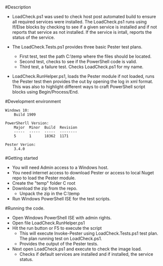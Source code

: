 #Description

- LoadCheck.ps1 was used to check host post automated build to ensure all required services were installed. The LoadCheck.ps1 runs using If/Else blocks by checking to see if a given service is installed and if not reports that service as not installed. If the service is intall, reports the status of the service. 

- The LoadCheck.Tests.ps1 provides three basic Pester test plans. 
    - First test, test the path C:\temp where the files should be located. 
    - Second test, checks to see if the PowerShell code is valid. 
    - Third test, a failure test. Checks LoadCheck.ps1 for my name.

- LoadCheck.RunHelper.ps1, loads the Pester module if not loaded, runs the Pester test then provides the out by opening the log in xml format. This was also to highlight different ways to craft PowerShell script blocks using Begin/Process/End. 

#Development environment
    
    Windows 10:
        Build 1909

    PowerSherll Version:
        Major  Minor  Build  Revision
        -----  -----  -----  --------
        5      1      18362  1171
    
    Pester Verion:
        3.4.0

#Getting started

- You will need Admin access to a Windows host.
- You need internet access to download Pester or access to local Nuget repo to load the Pester module.
- Create the "temp" folder C root
- Download the zip from the repo.
    - Unpack the zip in the C:\temp
- Run Windows PowerShell ISE for the test scripts.  

#Running the code.

- Open Windows PowerShell ISE with admin rights.
- Open file LoadCheck.RunHelper.ps1
- Hit the run button or F5 to execute the script
    - This will execute Invoke-Pester using LoadCheck.Tests.ps1 test plan. The plan running test on LoadCheck.ps1.
    - Provides the output of the Pester tests. 
- Next open LoadCheck.ps1 and execute to check the image load.
    - Checks if default services are installed and if installed, the service status.
